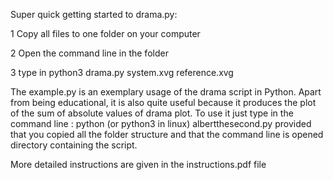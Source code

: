 Super quick getting started to drama.py: 

1 Copy all files to one folder on your computer

2 Open the command line in the folder

3 type in python3 drama.py system.xvg reference.xvg

The example.py is an exemplary usage of the drama script in Python. Apart from being educational, it is also quite useful because it produces the plot of the sum of absolute values of drama plot. To use it just type in the command line :
python (or python3 in linux) albertthesecond.py
provided that you copied all the folder structure and that the command line is opened directory containing the script.


More detailed instructions are given in the instructions.pdf file


  
